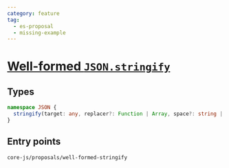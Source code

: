 ```yaml
---
category: feature
tag:
  - es-proposal
  - missing-example
---
```


# [Well-formed `JSON.stringify`](https://github.com/tc39/proposal-well-formed-stringify)

## Types

```ts
namespace JSON {
  stringify(target: any, replacer?: Function | Array, space?: string | number): string | void;
}
```

## Entry points

```
core-js/proposals/well-formed-stringify
```
